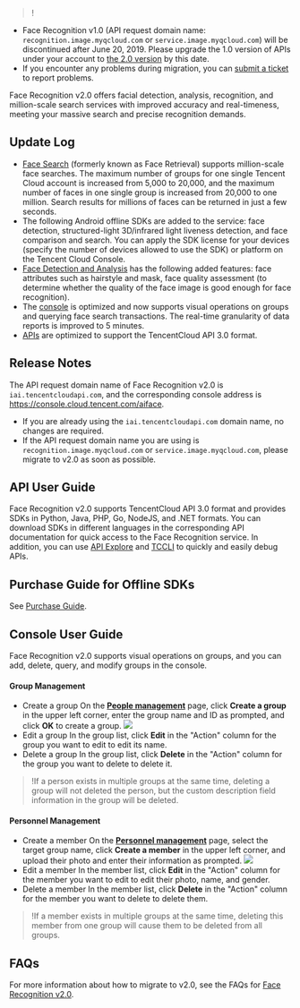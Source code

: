 >!
- Face Recognition v1.0 (API request domain name: `recognition.image.myqcloud.com` or `service.image.myqcloud.com`) will be discontinued after June 20, 2019. Please upgrade the 1.0 version of APIs under your account to [the 2.0 version](https://cloud.tencent.com/document/product/867/32770) by this date.
- If you encounter any problems during migration, you can [submit a ticket](https://console.cloud.tencent.com/workorder/category?level1_id=581&level2_id=600&source=0&data_title=%E6%99%BA%E8%83%BD%E9%89%B4%E9%BB%84&step=1) to report problems.
 
Face Recognition v2.0 offers facial detection, analysis, recognition, and million-scale search services with improved accuracy and real-timeness, meeting your massive search and precise recognition demands.

## Update Log
- [Face Search](https://cloud.tencent.com/document/product/867/32798) (formerly known as Face Retrieval) supports million-scale face searches. The maximum number of groups for one single Tencent Cloud account is increased from 5,000 to 20,000, and the maximum number of faces in one single group is increased from 20,000 to one million. Search results for millions of faces can be returned in just a few seconds.
- The following Android offline SDKs are added to the service: face detection, structured-light 3D/infrared light liveness detection, and face comparison and search. You can apply the SDK license for your devices (specify the number of devices allowed to use the SDK) or platform on the Tencent Cloud Console.
- [Face Detection and Analysis](https://cloud.tencent.com/document/product/867/32800) has the following added features: face attributes such as hairstyle and mask, face quality assessment (to determine whether the quality of the face image is good enough for face recognition).
- The [console](https://console.cloud.tencent.com/aiface/face-lib/manage) is optimized and now supports visual operations on groups and querying face search transactions. The real-time granularity of data reports is improved to 5 minutes.
- [APIs](https://cloud.tencent.com/document/product/867/32770) are optimized to support the TencentCloud API 3.0 format.

## Release Notes
The API request domain name of Face Recognition v2.0 is `iai.tencentcloudapi.com`, and the corresponding console address is https://console.cloud.tencent.com/aiface.
- If you are already using the `iai.tencentcloudapi.com` domain name, no changes are required. 
- If the API request domain name you are using is `recognition.image.myqcloud.com` or `service.image.myqcloud.com`, please migrate to v2.0 as soon as possible.

## API User Guide
Face Recognition v2.0 supports TencentCloud API 3.0 format and provides SDKs in Python, Java, PHP, Go, NodeJS, and .NET formats. You can download SDKs in different languages in the corresponding API documentation for quick access to the Face Recognition service.
In addition, you can use [API Explore](https://console.cloud.tencent.com/api/explorer?Product=iai&Version=2018-03-01&Action=DetectFace) and [TCCLI](https://cloud.tencent.com/document/product/440/6176) to quickly and easily debug APIs.

## Purchase Guide for Offline SDKs
See [Purchase Guide](https://cloud.tencent.com/document/product/867/30585).

## Console User Guide
Face Recognition v2.0 supports visual operations on groups, and you can add, delete, query, and modify groups in the console.
#### Group Management
- Create a group
On the **[People management](https://console.cloud.tencent.com/aiface/face-lib/manage)** page, click **Create a group** in the upper left corner, enter the group name and ID as prompted, and click **OK** to create a group.
![](https://main.qcloudimg.com/raw/e09c81ae50f86203bee8bc0fb0717303.png)
- Edit a group
In the group list, click **Edit** in the "Action" column for the group you want to edit to edit its name.
- Delete a group
In the group list, click **Delete** in the "Action" column for the group you want to delete to delete it.
>!If a person exists in multiple groups at the same time, deleting a group will not deleted the person, but the custom description field information in the group will be deleted.

#### Personnel Management
- Create a member
On the **[Personnel management](https://console.cloud.tencent.com/aiface/face-lib/manage)** page, select the target group name, click **Create a member** in the upper left corner, and upload their photo and enter their information as prompted.
![](https://main.qcloudimg.com/raw/1548e1cf7259fa9df4ab9b9fdb5dac94.png)
- Edit a member
In the member list, click **Edit** in the "Action" column for the member you want to edit to edit their photo, name, and gender.
- Delete a member
In the member list, click **Delete** in the "Action" column for the member you want to delete to delete them.
>!If a member exists in multiple groups at the same time, deleting this member from one group will cause them to be deleted from all groups.

## FAQs
For more information about how to migrate to v2.0, see the FAQs for [Face Recognition v2.0](https://cloud.tencent.com/document/product/867/30246).



